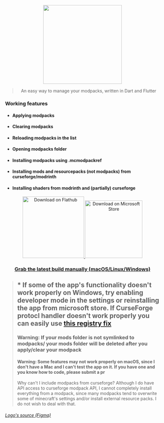 <div align="center">

<img src="https://github.com/mrquantumoff/mcmodpackmanager_reborn/raw/master/assets/icons/logotext.svg" height=256 />

> An easy way to manage your modpacks, written in Dart and Flutter

</div>

### Working features

- #### Applying modpacks

- #### Clearing modpacks

- #### Reloading modpacks in the list

- #### Opening modpacks folder

- #### Installing modpacks using .mcmodpackref

- #### Installing mods and resourcepacks (not modpacks) from curseforge/modrinth

- #### Installing shaders from modrinth and (partially) curseforge

<div align="center">
    <a href="https://flathub.org/apps/details/dev.mrquantumoff.mcmodpackmanager">
        <img width="200" alt="Download on Flathub" src="https://dl.flathub.org/assets/badges/flathub-badge-i-en.svg"/>
    </a>
    <a href="ms-windows-store://pdp/?ProductId=9NLT70M0TVD0&mode=mini">
        <img width="187" src="https://get.microsoft.com/images/en-us%20light.svg" alt="Download on Microsoft Store" />
    </a>

### [Grab the latest build manually (macOS/Linux/Windows)](https://github.com/mrquantumoff/mcmodpackmanager_reborn/releases/latest)

</div>

> ## \* If some of the app's functionality doesn't work properly on Windows, try enabling developer mode in the settings or reinstalling the app from microsoft store. If CurseForge protocl handler doesn't work properly you can easily use [this registry fix](https://github.com/mrquantumoff/mcmodpackmanager_reborn/raw/master/msstorefix.reg)
>
> ### Warning: If your mods folder is not symlinked to modpacks/<anything> your mods folder will be deleted after you apply/clear your modpack
>
> #### Warning: Some features may not work properly on macOS, since I don't have a Mac and I can't test the app on it. If you have one and you know how to code, please submit a pr
>
> Why can't I include modpacks from curseforge? Although I do have API access to curseforge modpack API, I cannot completely install everything from a modpack, since many modpacks tend to overwrite some of minecraft's settings and/or install external resource packs. I do not wish to deal with that.

###### [Logo's source (Figma)](https://www.figma.com/community/file/1222558477898371497)

